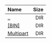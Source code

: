|Name|Size|
|:---|---:|
|[..](../index.html)|DIR|
|[[BIN]]([BIN]/index.html)|DIR|
|[Multipart](Multipart/index.html)|DIR|
